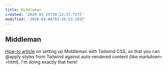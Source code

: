 ```yaml
---
title: Middleman
created: '2020-03-25T20:12:37.727Z'
modified: '2020-04-08T02:26:53.193Z'
---
```


## Middleman

[How-to article](https://dev.to/lxxxvi/middleman-tailwindcss-webpack-ap3) on setting up Middleman with Tailwind CSS, so that you can @apply styles from Tailwind against auto-rendered content (like markdown->html). I'm doing exactly that here!
